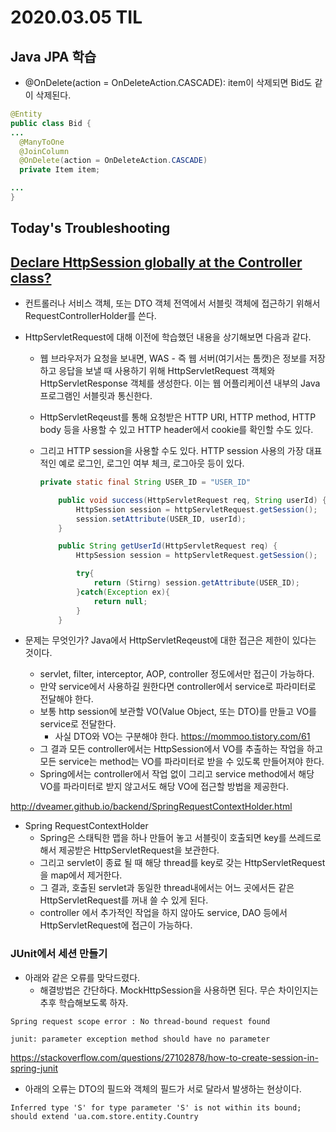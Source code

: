 # 2020.03.05 TIL

## Java JPA 학습

* @OnDelete(action = OnDeleteAction.CASCADE): item이 삭제되면 Bid도 같이 삭제된다.

```java
@Entity
public class Bid {
...
  @ManyToOne
  @JoinColumn
  @OnDelete(action = OnDeleteAction.CASCADE)
  private Item item;

...
}
```

## Today's Troubleshooting

## [Declare HttpSession globally at the Controller class?](https://stackoverflow.com/questions/37481091/declare-httpsession-globally-at-the-controller-class)

* 컨트롤러나 서비스 객체, 또는 DTO 객체 전역에서 서블릿 객체에 접근하기 위해서 RequestControllerHolder를 쓴다.

* HttpServletRequest에 대해 이전에 학습했던 내용을 상기해보면 다음과 같다.

  * 웹 브라우저가 요청을 보내면, WAS - 즉 웹 서버(여기서는 톰캣)은 정보를 저장하고 응답을 보낼 때 사용하기 위해 HttpServletRequest 객체와 HttpServletResponse 객체를 생성한다. 이는 웹 어플리케이션 내부의 Java 프로그램인 서블릿과 통신한다.

  * HttpServletReqeust를 통해 요청받은 HTTP URI, HTTP method, HTTP body 등을 사용할 수 있고 HTTP header에서 cookie를 확인할 수도 있다. 

  * 그리고 HTTP session을 사용할 수도 있다. HTTP session 사용의 가장 대표적인 예로 로그인, 로그인 여부 체크, 로그아웃 등이 있다.

    ```java
    private static final String USER_ID = "USER_ID"
    
        public void success(HttpServletRequest req, String userId) {
            HttpSession session = httpServletRequest.getSession();
            session.setAttribute(USER_ID, userId);
        }
    
        public String getUserId(HttpServletRequest req) {
            HttpSession session = httpServletRequest.getSession();
    
            try{
                return (Stirng) session.getAttribute(USER_ID);
            }catch(Exception ex){
                return null;
            }
        }
    ```

* 문제는 무엇인가? Java에서 HttpServletReqeust에 대한 접근은 제한이 있다는 것이다.
  * servlet, filter, interceptor, AOP, controller 정도에서만 접근이 가능하다.
  * 만약 service에서 사용하길 원한다면 controller에서 service로 파라미터로 전달해야 한다.
  * 보통 http session에 보관할 VO(Value Object, 또는 DTO)를 만들고 VO를 service로 전달한다.
    * 사실 DTO와 VO는 구분해야 한다. https://mommoo.tistory.com/61
  * 그 결과 모든 controller에서는 HttpSession에서 VO를 추출하는 작업을 하고 모든 service는 method는 VO를 파라미터로 받을 수 있도록 만들어져야 한다.
  * Spring에서는 controller에서 작업 없이 그리고 service method에서 해당 VO를 파라미터로 받지 않고서도 해당 VO에 접근할 방법을 제공한다.

http://dveamer.github.io/backend/SpringRequestContextHolder.html

* Spring RequestContextHolder
  * Spring은 스태틱한 맵을 하나 만들어 놓고 서블릿이 호출되면 key를 쓰레드로 해서 제공받은 HttpServletRequest을 보관한다.
  * 그리고 servlet이 종료 될 때 해당 thread를 key로 갖는 HttpServletRequest을 map에서 제거한다.
  * 그 결과, 호출된 servlet과 동일한 thread내에서는 어느 곳에서든 같은 HttpServletRequest를 꺼내 쓸 수 있게 된다.
  * controller 에서 추가적인 작업을 하지 않아도 service, DAO 등에서 HttpServletRequest에 접근이 가능하다.

### JUnit에서 세션 만들기

* 아래와 같은 오류를 맞닥드렸다.
  * 해결방법은 간단하다. MockHttpSession을 사용하면 된다. 무슨 차이인지는 추후 학습해보도록 하자.

```
Spring request scope error : No thread-bound request found
```

```
junit: parameter exception method should have no parameter
```

https://stackoverflow.com/questions/27102878/how-to-create-session-in-spring-junit

* 아래의 오류는 DTO의 필드와 객체의 필드가 서로 달라서 발생하는 현상이다.

```
Inferred type 'S' for type parameter 'S' is not within its bound; should extend 'ua.com.store.entity.Country
```

